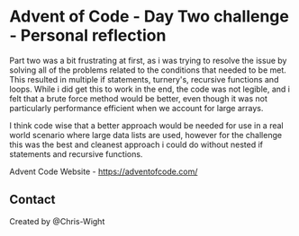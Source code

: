 # Advent of Code - Day Two challenge - Personal reflection
Part two was a bit frustrating at first, as i was trying to resolve the issue by solving all of the problems related to the conditions that needed to be met. This resulted in multiple if statements, turnery's, recursive functions and loops. While i did get this to work in the end, the code was not legible, and i felt that a brute force method would be better, even though it was not particularly performance efficient when we account for large arrays.

I think code wise that a better approach would be needed for use in a real world scenario where large data lists are used, however for the challenge this was the best and cleanest approach i could do without nested if statements and recursive functions.

<!-- -->
Advent Code Website - https://adventofcode.com/

## Contact
Created by @Chris-Wight